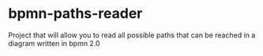 # bpmn-paths-reader
Project that will allow you to read all possible paths that can be reached in a diagram written in bpmn 2.0
